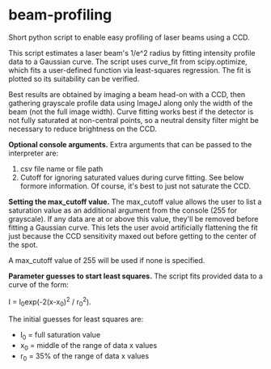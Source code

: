 # beam-profiling
Short python script to enable easy profiling of laser beams using a CCD.

This script estimates a laser beam's 1/e^2 radius by fitting intensity profile data to a Gaussian curve. The script uses curve_fit from scipy.optimize, which fits a user-defined function via least-squares regression. The fit is plotted so its suitability can be verified.

Best results are obtained by imaging a beam head-on with a CCD, then gathering grayscale profile data using ImageJ along only the width of the beam (not the full image width). Curve fitting works best if the detector is not fully saturated at non-central points, so a neutral density filter might be necessary to reduce brightness on the CCD.

**Optional console arguments.**
Extra arguments that can be passed to the interpreter are:
1. csv file name or file path
2. Cutoff for ignoring saturated values during curve fitting. See below formore information. Of course, it's best to just not saturate the CCD.

**Setting the max_cutoff value.**
The max_cutoff value allows the user to list a saturation value as an additional argument from the console (255 for grayscale). If any data are at or above this value, they'll be removed before fitting a Gaussian curve. This lets the user avoid artificially flattening the fit just because the CCD sensitivity maxed out before getting to the center of the spot.

A max_cutoff value of 255 will be used if none is specified.

**Parameter guesses to start least squares.**
The script fits provided data to a curve of the form:

I = I<sub>0</sub>exp(-2(x-x<sub>0</sub>)<sup>2</sup> / r<sub>0</sub><sup>2</sup>).

The initial guesses for least squares are:
* I<sub>0</sub> = full saturation value
* x<sub>0</sub> = middle of the range of data x values
* r<sub>0</sub> = 35% of the range of data x values
